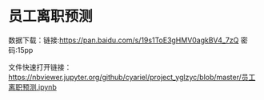 # 员工离职预测
数据下载：链接:https://pan.baidu.com/s/19s1ToE3gHMV0agkBV4_7zQ  密码:15pp

文件快速打开链接：https://nbviewer.jupyter.org/github/cyariel/project_yglzyc/blob/master/员工离职预测.ipynb
